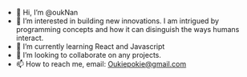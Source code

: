 - 👋 Hi, I’m @oukNan
- 👀 I’m interested in building new innovations. I am intrigued by programming concepts and how it can disinguish the ways humans interact.
- 🌱 I’m currently learning React and Javascript
- 💞️ I’m looking to collaborate on any projects.
- 📫 How to reach me, email: Oukiepokie@gmail.com

<!---
oukNan/oukNan is a ✨ special ✨ repository because its `README.md` (this file) appears on your GitHub profile.
You can click the Preview link to take a look at your changes.
--->
